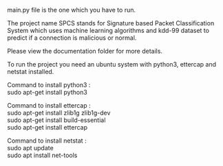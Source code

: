 main.py file is the one which you have to run.

The project name SPCS stands for Signature based Packet Classification System which uses machine learning algorithms and kdd-99 dataset to predict if a connection is malicious or normal.

Please view the documentation folder for more details.

To run the project you need an ubuntu system with python3, ettercap and netstat installed.

Command to install python3 :  
  sudo apt-get install python3
  
Command to install ettercap :  
  sudo apt-get install zlib1g zlib1g-dev  
  sudo apt-get install build-essential  
  sudo apt-get install ettercap  
  
Command to install netstat :    
  sudo apt update  
  sudo apt install net-tools
